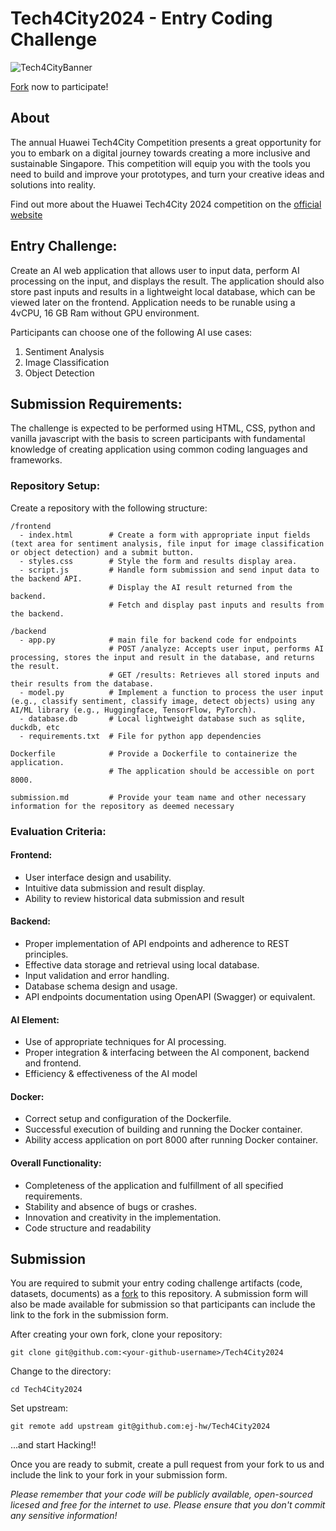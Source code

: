 # Tech4City2024 - Entry Coding Challenge
![Tech4CityBanner](https://github.com/ej-hw/Tech4City2024/blob/main/Tech4City2024Banner.png?raw=true)

[Fork](https://docs.github.com/en/get-started/exploring-projects-on-github/contributing-to-a-project) now to participate!

## About

The annual Huawei Tech4City Competition presents a great opportunity for you to embark on a digital journey towards creating a more inclusive and sustainable Singapore. This competition will equip you with the tools you need to build and improve your prototypes, and turn your creative ideas and solutions into reality.

Find out more about the Huawei Tech4City 2024 competition on the [official website](http://tech4city.sg/2024)

## Entry Challenge:
Create an AI web application that allows user to input data, perform AI processing on the input, and displays the result. The application should also store past inputs and results in a lightweight local database, which can be viewed later on the frontend. Application needs to be runable using a 4vCPU, 16 GB Ram without GPU environment. 

Participants can choose one of the following AI use cases:
1. Sentiment Analysis
2. Image Classification
3. Object Detection

## Submission Requirements:
The challenge is expected to be performed using HTML, CSS, python and vanilla javascript with the basis to screen participants with fundamental knowledge of creating application using common coding languages and frameworks.  

### Repository Setup:
Create a repository with the following structure:
```
/frontend
  - index.html        # Create a form with appropriate input fields (text area for sentiment analysis, file input for image classification or object detection) and a submit button.
  - styles.css        # Style the form and results display area.
  - script.js         # Handle form submission and send input data to the backend API.
                      # Display the AI result returned from the backend.
                      # Fetch and display past inputs and results from the backend.

/backend
  - app.py            # main file for backend code for endpoints
                      # POST /analyze: Accepts user input, performs AI processing, stores the input and result in the database, and returns the result.
                      # GET /results: Retrieves all stored inputs and their results from the database.
  - model.py          # Implement a function to process the user input (e.g., classify sentiment, classify image, detect objects) using any AI/ML library (e.g., Huggingface, TensorFlow, PyTorch).
  - database.db       # Local lightweight database such as sqlite, duckdb, etc
  - requirements.txt  # File for python app dependencies

Dockerfile            # Provide a Dockerfile to containerize the application.
                      # The application should be accessible on port 8000.
                      
submission.md         # Provide your team name and other necessary information for the repository as deemed necessary
```

### Evaluation Criteria:
#### Frontend:
- User interface design and usability.
- Intuitive data submission and result display.
- Ability to review historical data submission and result

#### Backend:
- Proper implementation of API endpoints and adherence to REST principles.
- Effective data storage and retrieval using local database.
- Input validation and error handling.
- Database schema design and usage.
- API endpoints documentation using OpenAPI (Swagger) or equivalent.
  
#### AI Element:
- Use of appropriate techniques for AI processing.
- Proper integration & interfacing between the AI component, backend and frontend.
- Efficiency & effectiveness of the AI model

#### Docker:
- Correct setup and configuration of the Dockerfile.
- Successful execution of building and running the Docker container.
- Ability access application on port 8000 after running Docker container.

#### Overall Functionality:
- Completeness of the application and fulfillment of all specified requirements.
- Stability and absence of bugs or crashes.
- Innovation and creativity in the implementation.
- Code structure and readability

## Submission
You are required to submit your entry coding challenge artifacts (code, datasets, documents) as a [fork](https://docs.github.com/en/get-started/exploring-projects-on-github/contributing-to-a-project) to this repository. A submission form will also be made available for submission so that participants can include the link to the fork in the submission form.

After creating your own fork, clone your repository:
```
git clone git@github.com:<your-github-username>/Tech4City2024
```

Change to the directory:
```
cd Tech4City2024
```

Set upstream:
```
git remote add upstream git@github.com:ej-hw/Tech4City2024
```

...and start Hacking!!

Once you are ready to submit, create a pull request from your fork to us and include the link to your fork in your submission form.

*Please remember that your code will be publicly available, open-sourced licesed and free for the internet to use. Please ensure that you don't commit any sensitive information!*
